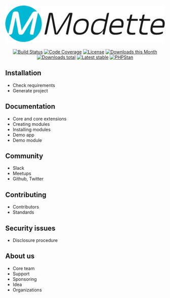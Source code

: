 <p align="center">
  <img src="./docs/_misc/logo.png" alt="Modette" />
</p>

<p align="center">
  <a href="https://travis-ci.org/modette/modette"><img src="https://img.shields.io/travis/modette/modette.svg?style=flat-square" alt="Build Status"/></a>
  <a href="https://coveralls.io/r/modette/modette"><img src="https://img.shields.io/coveralls/modette/modette.svg?style=flat-square" alt="Code Coverage"/></a>
  <a href="https://packagist.org/packages/modette/core"><img src="https://img.shields.io/packagist/l/modette/core.svg?style=flat-square" alt="License"/></a>
  <a href="https://packagist.org/packages/modette/core"><img src="https://img.shields.io/packagist/dm/modette/core.svg?style=flat-square" alt="Downloads this Month"/></a>
  <a href="https://packagist.org/packages/modette/core"><img src="https://img.shields.io/packagist/dt/modette/core.svg?style=flat-square" alt="Downloads total"/></a>
  <a href="https://packagist.org/packages/modette/core"><img src="https://img.shields.io/packagist/v/modette/core.svg?style=flat-square" alt="Latest stable"/></a>
  <a href="https://github.com/phpstan/phpstan"><img src="https://img.shields.io/badge/PHPStan-enabled-brightgreen.svg?style=flat-square" alt="PHPStan"/></a>
</p>

## Installation

- Check requirements
- Generate project

## Documentation

- Core and core extensions
- Creating modules
- Installing modules
- Demo app
- Demo module

## Community

- Slack
- Meetups
- Github, Twitter

## Contributing

- Contributors
- Standards

## Security issues

- Disclosure procedure

## About us

- Core team
- Support
- Sponsoring
- Idea
- Organizations
